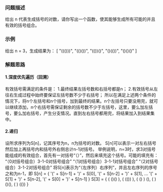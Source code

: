 ### 问题描述
给出 n 代表生成括号的对数，请你写出一个函数，使其能够生成所有可能的并且有效的括号组合。

### 示例
给出 n = 3，生成结果为：
[
  "((()))",
  "(()())",
  "(())()",
  "()(())",
  "()()()"
]

### 解题思路
#### 1.深度优先遍历（回溯）
有效括号需满足的条件是：
1.最终结果左括号数和右括号都是n；
2.有效括号从左往右生成过程中始终要保证左括号数不少于右括号；
所以在满足上述两个条件的情况下，将n个左括号和n个括号，加到最终的结果。n个左括号只要没用完，就可以继续添加，n个右括号需保证剩余的括号数不少于左括号，这里，要么加左括号，要么加右括号，产生分支情况。直到左右括号都用完，将结果加入到结果集中。

#### 2.递归
设所求序列为S[n]，记其序号为n，n为括号的对数。
S[n]可以表示一对左右括号然后加上再括号内和括号外右侧总计n-1对括号。
举例说明，n=3时，求3对括号能组成的有效组合，首先有一对括号“（）”，然后来填充这个括号。可能的填充有：
“（0对括号组合）3-1-0对括号组合”
“（1对括号组合）3-1-1对括号组合”
“（2对括号组合）3-1-2对括号组合”
将S[n]表示为“（左序列）右序列”，并且左右序列的序号之和为n-1，即
S[n] = { 
         '(' + S[n-1] + ')' + S[0], 
         '(' + S[n-2] + ')' + S[1], 
         ...
         '(' + S[1]   + ')' + S[n-2],
         '(' + S[0]   + ')' + S[n-1]
       }
S[3] = {
         ( ()() ), ( (()) ),
         ( () ) (),
         (  ) ()(), (  ) (())
}
